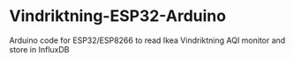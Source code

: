 # Vindriktning-ESP32-Arduino
Arduino code for ESP32/ESP8266 to read Ikea Vindriktning AQI monitor and store in InfluxDB

